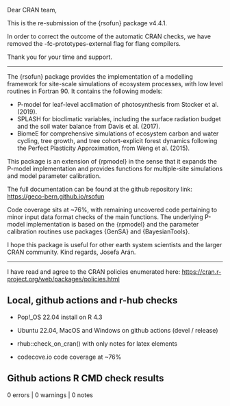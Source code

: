 Dear CRAN team,

This is the re-submission of the {rsofun} package v4.4.1. 

In order to correct the outcome of the automatic CRAN checks, we have removed the 
-fc-prototypes-external flag for flang compilers.

Thank you for your time and support.

---

The {rsofun} package provides the implementation of a modelling framework for site-scale simulations of ecosystem processes, with low level routines in Fortran 90. It contains the following models:
- P-model for leaf-level acclimation of photosynthesis from Stocker et al. (2019).
- SPLASH for bioclimatic variables, including the surface radiation budget and the soil water balance from Davis et al. (2017).
- BiomeE for comprehensive simulations of ecosystem carbon and water cycling, tree growth, and tree cohort-explicit forest dynamics following the Perfect Plasticity Approximation, from Weng et al. (2015).

This package is an extension of {rpmodel} in the sense that it expands the P-model implementation and provides functions for multiple-site simulations and model parameter calibration. 

The full documentation can be found at the github repository link: https://geco-bern.github.io/rsofun

Code coverage sits at ~76%, with remaining uncovered code pertaining to minor input data format checks of the main functions. The underlying P-model implementation is based on the {rpmodel} and the parameter calibration routines use packages {GenSA} and {BayesianTools}.

I hope this package is useful for other earth system scientists and the larger CRAN community. Kind regards, Josefa Arán.

---

I have read and agree to the CRAN policies enumerated here: https://cran.r-project.org/web/packages/policies.html

## Local, github actions and r-hub checks

- Pop!_OS 22.04 install on R 4.3

- Ubuntu 22.04, MacOS and Windows on github actions (devel / release)

- rhub::check_on_cran() with only notes for latex elements

- codecove.io code coverage at ~76%

## Github actions R CMD check results

0 errors | 0 warnings | 0 notes
